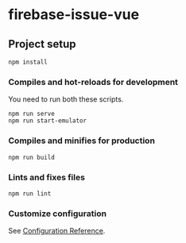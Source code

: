 # firebase-issue-vue

## Project setup
```
npm install
```

### Compiles and hot-reloads for development

You need to run both these scripts. 
```
npm run serve
npm run start-emulator
```

### Compiles and minifies for production
```
npm run build
```

### Lints and fixes files
```
npm run lint
```

### Customize configuration
See [Configuration Reference](https://cli.vuejs.org/config/).
